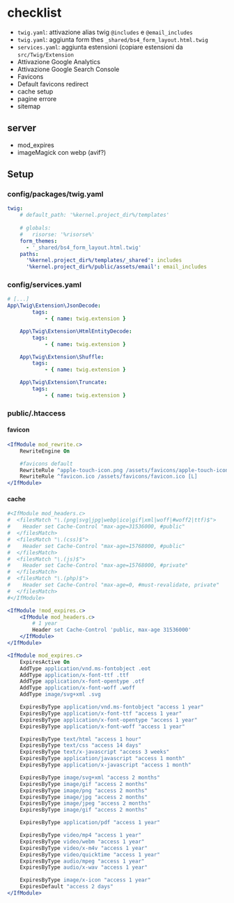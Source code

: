 # checklist

* `twig.yaml`: attivazione alias twig `@includes` e `@email_includes`
* `twig.yaml`: aggiunta form thes `_shared/bs4_form_layout.html.twig`
* `services.yaml`: aggiunta estensioni (copiare estensioni da `src/Twig/Extension`
* Attivazione Google Analytics
* Attivazione Google Search Console
* Favicons
* Default favicons redirect
* cache setup
* pagine errore
* sitemap

## server

* mod_expires
* imageMagick con webp (avif?)

## Setup

### config/packages/twig.yaml

```yaml
twig:
    # default_path: '%kernel.project_dir%/templates'
    
    # globals:
    #   risorse: '%risorse%'
    form_themes:
      - '_shared/bs4_form_layout.html.twig'
    paths:
      '%kernel.project_dir%/templates/_shared': includes
      '%kernel.project_dir%/public/assets/email': email_includes
```


### config/services.yaml

```yaml
# [...]
App\Twig\Extension\JsonDecode:
        tags:
            - { name: twig.extension }

    App\Twig\Extension\HtmlEntityDecode:
        tags:
            - { name: twig.extension }

    App\Twig\Extension\Shuffle:
        tags:
            - { name: twig.extension }

    App\Twig\Extension\Truncate:
        tags:
            - { name: twig.extension }
```


### public/.htaccess

#### favicon

```apache
<IfModule mod_rewrite.c>
    RewriteEngine On

    #favicons default
    RewriteRule ^apple-touch-icon.png /assets/favicons/apple-touch-icon.png [L]
    RewriteRule ^favicon.ico /assets/favicons/favicon.ico [L]
</IfModule>
```

#### cache

```apache
#<IfModule mod_headers.c>
#  <filesMatch "\.(png|svg|jpg|webp|ico|gif|xml|woff|#woff2|ttf)$">
#    Header set Cache-Control "max-age=31536000, #public"
#  </filesMatch>
#  <filesMatch "\.(css)$">
#    Header set Cache-Control "max-age=15768000, #public"
#  </filesMatch>
#  <filesMatch "\.(js)$">
#    Header set Cache-Control "max-age=15768000, #private"
#  </filesMatch>
#  <filesMatch "\.(php)$">
#    Header set Cache-Control "max-age=0, #must-revalidate, private"
#  </filesMatch>
#</IfModule>

<IfModule !mod_expires.c>
    <IfModule mod_headers.c>
        # 1 year 
        Header set Cache-Control 'public, max-age 31536000'
    </IfModule>
</IfModule>

<IfModule mod_expires.c>
    ExpiresActive On
    AddType application/vnd.ms-fontobject .eot
    AddType application/x-font-ttf .ttf
    AddType application/x-font-opentype .otf
    AddType application/x-font-woff .woff
    AddType image/svg+xml .svg

    ExpiresByType application/vnd.ms-fontobject "access 1 year"
    ExpiresByType application/x-font-ttf "access 1 year"
    ExpiresByType application/x-font-opentype "access 1 year"
    ExpiresByType application/x-font-woff "access 1 year"

    ExpiresByType text/html "access 1 hour"
    ExpiresByType text/css "access 14 days"
    ExpiresByType text/x-javascript "access 3 weeks"
    ExpiresByType application/javascript "access 1 month"
    ExpiresByType application/x-javascript "access 1 month"

    ExpiresByType image/svg+xml "access 2 months"
    ExpiresByType image/gif "access 2 months"
    ExpiresByType image/png "access 2 months"
    ExpiresByType image/jpg "access 2 months"
    ExpiresByType image/jpeg "access 2 months"
    ExpiresByType image/gif "access 2 months"

    ExpiresByType application/pdf "access 1 year"

    ExpiresByType video/mp4 "access 1 year"
    ExpiresByType video/webm "access 1 year"
    ExpiresByType video/x-m4v "access 1 year"
    ExpiresByType video/quicktime "access 1 year"
    ExpiresByType audio/mpeg "access 1 year"
    ExpiresByType audio/x-wav "access 1 year"

    ExpiresByType image/x-icon "access 1 year"
    ExpiresDefault "access 2 days"
</IfModule>
```
